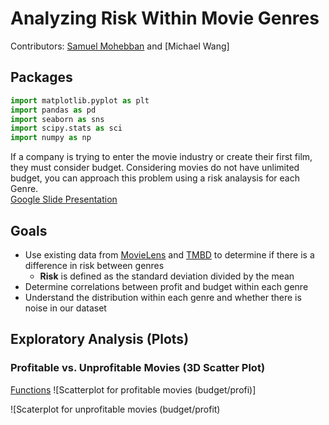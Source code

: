 # Analyzing Risk Within Movie Genres

Contributors: [Samuel Mohebban](https://github.com/HeeebsInc) and [Michael Wang]
## Packages 

```python 
import matplotlib.pyplot as plt
import pandas as pd 
import seaborn as sns
import scipy.stats as sci
import numpy as np
```

If a company is trying to enter the movie industry or create their first film, they must consider budget.  Considering movies do not have unlimited budget, you can approach this problem using a risk analaysis for each Genre.  
[Google Slide Presentation](https://docs.google.com/presentation/d/17Ba26seyYSHHLWh5TLBRsJbAz1YpsoQI2lYNyWAq4Ok/edit?usp=sharing)

## Goals

- Use existing data from [MovieLens](https://grouplens.org/datasets/movielens/) and [TMBD](https://www.kaggle.com/juzershakir/tmdb-movies-dataset) to determine if there is a difference in risk between genres
    - **Risk** is defined as the standard deviation divided by the mean
- Determine correlations between profit and budget within each genre
- Understand the distribution within each genre and whether there is noise in our dataset

## Exploratory Analysis (Plots)
### Profitable vs. Unprofitable Movies (3D Scatter Plot) 
 [Functions](Notebooks/TechnicalNotebook.ipynb)
![Scatterplot for profitable movies (budget/profi)]








![Scaterplot for unprofitable movies (budget/profit)

